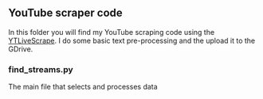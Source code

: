 ## YouTube scraper code
In this folder you will find my YouTube scraping code using the [YTLiveScrape](https://github.com/BambooFlower/LiveYoutube-Scraper "Amazing YouTube scraping library").
I do some basic text pre-processing and the upload it to the GDrive.

### find_streams.py
The main file that selects and processes data